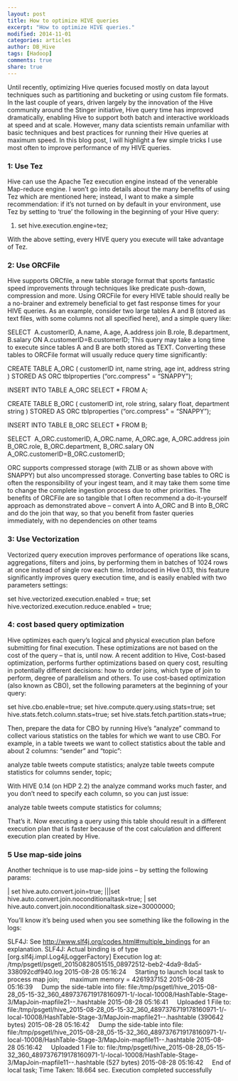 ```yaml
---
layout: post
title: How to optimize HIVE queries
excerpt: "How to optimize HIVE queries."
modified: 2014-11-01
categories: articles
author: DB_Hive
tags: [Hadoop]
comments: true
share: true
---
```


Until recently, optimizing Hive queries focused mostly on data layout techniques such as partitioning and bucketing or using custom 
file formats.
In the last couple of years, driven largely by the innovation of the Hive community around the Stinger initiative,
Hive query time has improved dramatically, enabling Hive to support both batch and interactive workloads at speed and at scale.
However, many data scientists remain unfamiliar with basic techniques and best practices for running their Hive queries at maximum speed.
In this blog post, I will highlight a few simple tricks I use most often to improve performance of my HIVE queries.

### 1: Use Tez
Hive can use the Apache Tez execution engine instead of the venerable Map-reduce engine. 
I won’t go into details about the many benefits of using Tez which are mentioned here; 
instead, I want to make a simple recommendation: if it’s not turned on by default in your environment, 
use Tez by setting to ‘true’ the following in the beginning of your Hive query:
1. set hive.execution.engine=tez;

With the above setting, every HIVE query you execute will take advantage of Tez.

### 2: Use ORCFile
Hive supports ORCfile, a new table storage format that sports fantastic speed improvements through techniques like predicate push-down,
compression and more.
Using ORCFile for every HIVE table should really be a no-brainer and extremely beneficial to get fast response times 
for your HIVE queries.
As an example, consider two large tables A and B 
(stored as text files, with some columns not all specified here), and a simple query like:

SELECT  A.customerID, A.name, A.age, A.address join
 B.role, B.department, B.salary 
 ON A.customerID=B.customerID;
This query may take a long time to execute since tables A and B are both stored as TEXT. 
Converting these tables to ORCFile format will usually reduce query time significantly:


CREATE TABLE A_ORC (
 customerID int, name string, age int, address string
) STORED AS ORC tblproperties (“orc.compress" = “SNAPPY”);


INSERT INTO TABLE A_ORC SELECT * FROM A;
 
CREATE TABLE B_ORC (
 customerID int, role string, salary float, department string
) STORED AS ORC tblproperties (“orc.compress" = “SNAPPY”);
 
INSERT INTO TABLE B_ORC SELECT * FROM B;
 
SELECT  A_ORC.customerID, A_ORC.name, 
 A_ORC.age, A_ORC.address join
 B_ORC.role, B_ORC.department, B_ORC.salary 
 ON A_ORC.customerID=B_ORC.customerID;
 
ORC supports compressed storage (with ZLIB or as shown above with SNAPPY) but also uncompressed storage.
Converting base tables to ORC is often the responsibility of your ingest team, and it may take them some time to change the complete 
ingestion process due to other priorities. The benefits of ORCFile are so tangible that I often recommend a do-it-yourself approach as
demonstrated above – convert A into A_ORC and B into B_ORC and do the join that way, so that you benefit from faster queries immediately,
with no dependencies on other teams

### 3: Use Vectorization
Vectorized query execution improves performance of operations like scans, aggregations, filters and joins, by performing them in batches of 1024 rows at once instead of single row each time.
Introduced in Hive 0.13, this feature significantly improves query execution time, and is easily enabled with two parameters settings:

set hive.vectorized.execution.enabled = true;
set hive.vectorized.execution.reduce.enabled = true;

### 4: cost based query optimization 
Hive optimizes each query’s logical and physical execution plan before submitting for final execution. 
These optimizations are not based on the cost of the query – that is, until now.
A recent addition to Hive, Cost-based optimization, performs further optimizations based on query cost, resulting in potentially 
different decisions: how to order joins, which type of join to perform, degree of parallelism and others.
To use cost-based optimization (also known as CBO), set the following parameters at the beginning of your query:
 
set hive.cbo.enable=true;
set hive.compute.query.using.stats=true;
set hive.stats.fetch.column.stats=true;
set hive.stats.fetch.partition.stats=true;

Then, prepare the data for CBO by running Hive’s “analyze” command to collect various statistics on the tables for which we want to use CBO.
For example, in a table tweets we want to collect statistics about the table and about 2 columns: “sender” and “topic”:
 
analyze table tweets compute statistics;
analyze table tweets compute statistics for columns sender, topic;

With HIVE 0.14 (on HDP 2.2) the analyze command works much faster, and you don’t need to specify each column, so you can just issue:

analyze table tweets compute statistics for columns;

That’s it. Now executing a query using this table should result in a different execution plan that is faster because 
of the cost calculation and different execution plan created by Hive.

### 5 Use map-side joins 


Another technique is to use map-side joins – by setting the following params:

| set hive.auto.convert.join=true;
|||set hive.auto.convert.join.noconditionaltask=true;
| set hive.auto.convert.join.noconditionaltask.size=30000000;

You’ll know it’s being used when you see something like the following in the logs:

SLF4J: See http://www.slf4j.org/codes.html#multiple_bindings for an explanation.
SLF4J: Actual binding is of type [org.slf4j.impl.Log4jLoggerFactory]
Execution log at: /tmp/psgetl/psgetl_20150828051515_08972512-beb2-4da9-8da5-338092cdf940.log
2015-08-28 05:16:24     Starting to launch local task to process map join;      maximum memory = 4261937152
2015-08-28 05:16:39     Dump the side-table into file: file:/tmp/psgetl/hive_2015-08-28_05-15-32_360_4897376719178160971-1/-local-10008/HashTable-Stage-3/MapJoin-mapfile21--.hashtable
2015-08-28 05:16:41     Uploaded 1 File to: file:/tmp/psgetl/hive_2015-08-28_05-15-32_360_4897376719178160971-1/-local-10008/HashTable-Stage-3/MapJoin-mapfile21--.hashtable (390642 bytes)
2015-08-28 05:16:42     Dump the side-table into file: file:/tmp/psgetl/hive_2015-08-28_05-15-32_360_4897376719178160971-1/-local-10008/HashTable-Stage-3/MapJoin-mapfile11--.hashtable
2015-08-28 05:16:42     Uploaded 1 File to: file:/tmp/psgetl/hive_2015-08-28_05-15-32_360_4897376719178160971-1/-local-10008/HashTable-Stage-3/MapJoin-mapfile11--.hashtable (527 bytes)
2015-08-28 05:16:42     End of local task; Time Taken: 18.664 sec.
Execution completed successfully
 


